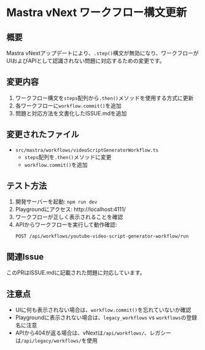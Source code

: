 # Mastra vNext ワークフロー構文更新

## 概要

Mastra vNextアップデートにより、`.step()`構文が無効になり、ワークフローがUIおよびAPIとして認識されない問題に対応するための変更です。

## 変更内容

1. ワークフロー構文を`steps`配列から`.then()`メソッドを使用する方式に更新
2. 各ワークフローに`workflow.commit()`を追加
3. 問題と対応方法を文書化したISSUE.mdを追加

## 変更されたファイル

- `src/mastra/workflows/videoScriptGeneratorWorkflow.ts`
  - `steps`配列を`.then()`メソッドに変更
  - `workflow.commit()`を追加

## テスト方法

1. 開発サーバーを起動: `npm run dev`
2. Playgroundにアクセス: http://localhost:4111/
3. ワークフローが正しく表示されることを確認
4. APIからワークフローを実行して動作確認:
   ```
   POST /api/workflows/youtube-video-script-generator-workflow/run
   ```

## 関連Issue

このPRはISSUE.mdに記載された問題に対応しています。

## 注意点

- UIに何も表示されない場合は、`workflow.commit()`を忘れていないか確認
- Playgroundに表示されない場合は、`legacy_workflows` vs `workflows`の登録名に注意
- APIから404が返る場合は、vNextは`/api/workflows/`、レガシーは`/api/legacy/workflows/`を使用